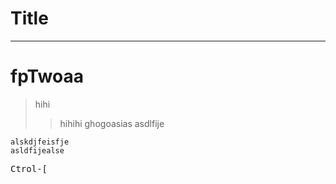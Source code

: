 Title
===

---

# fpTwoaa
> hihi
>> hihihi
>> ghogoasias
> asdlfije

    alskdjfeisfje
    asldfijealse

<kbd>Ctrol-[</kbd>

